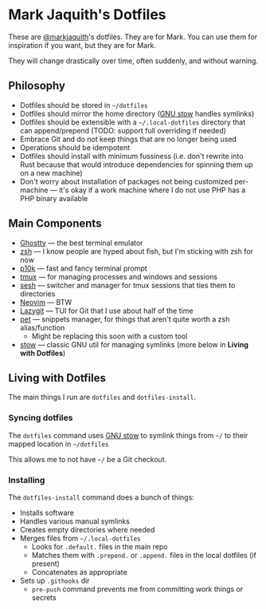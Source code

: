 # Mark Jaquith's Dotfiles

These are [@markjaquith][mj]'s dotfiles. They are for Mark. You can use them for inspiration if you want, but they are for Mark.

They will change drastically over time, often suddenly, and without warning.

## Philosophy

- Dotfiles should be stored in `~/dotfiles`
- Dotfiles should mirror the home directory ([GNU stow][stow] handles symlinks)
- Dotfiles should be extensible with a `~/.local-dotfiles` directory that can append/prepend (TODO: support full overriding if needed)
- Embrace Git and do not keep things that are no longer being used
- Operations should be idempotent
- Dotfiles should install with minimum fussiness (i.e. don't rewrite into Rust because that would introduce dependencies for spinning them up on a new machine)
- Don't worry about installation of packages not being customized per-machine — it's okay if a work machine where I do not use PHP has a PHP binary available

## Main Components

- [Ghostty][ghostty] — the best terminal emulator
- [zsh][zsh] — I know people are hyped about fish, but I'm sticking with zsh for now
- [p10k][p10k] — fast and fancy terminal prompt
- [tmux][tmux] — for managing processes and windows and sessions
- [sesh][sesh] — switcher and manager for tmux sessions that ties them to directories
- [Neovim][nvim] — BTW
- [Lazygit][lazygit] — TUI for Git that I use about half of the time
- [pet][pet] — snippets manager, for things that aren't quite worth a zsh alias/function
	- Might be replacing this soon with a custom tool
- [stow][stow] — classic GNU util for managing symlinks (more below in **Living with Dotfiles**)

## Living with Dotfiles

The main things I run are `dotfiles` and `dotfiles-install`.

### Syncing dotfiles

The `dotfiles` command uses [GNU stow][stow] to symlink things from `~/` to their mapped location in `~/dotfiles`

This allows me to not have `~/` be a Git checkout.

### Installing

The `dotfiles-install` command does a bunch of things:

- Installs software
- Handles various manual symlinks
- Creates empty directories where needed
- Merges files from `~/.local-dotfiles`
	- Looks for `.default.` files in the main repo
	- Matches them with `.prepend.` or `.append.` files in the local dotfiles (if present)
	- Concatenates as appropriate
- Sets up `.githooks` dir
	- `pre-push` command prevents me from committing work things or secrets

[mj]: https://github.com/markjaquith
[ghostty]: https://ghostty.io/
[zsh]: https://www.zsh.org/
[p10k]: https://github.com/romkatv/powerlevel10k
[tmux]: https://github.com/tmux/tmux/wiki
[sesh]: https://github.com/joshmedeski/sesh
[nvim]: https://neovim.io/
[pet]: https://github.com/knqyf263/pet
[stow]: https://www.gnu.org/software/stow/
[lazygit]: https://github.com/jesseduffield/lazygit
